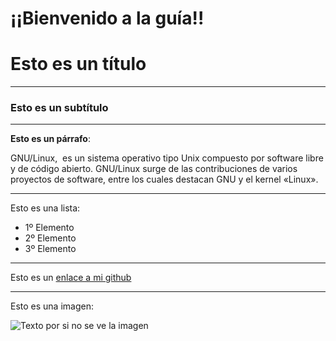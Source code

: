 # ¡¡Bienvenido a la guía!!

# Esto es un título
---

### Esto es un subtítulo
---

**Esto es un párrafo**:

GNU/Linux, ​ es un sistema operativo tipo Unix compuesto por software libre y de código abierto.​ GNU/Linux surge de las contribuciones de varios proyectos de software, entre los cuales destacan GNU y el kernel «Linux».

---

Esto es una lista:

- 1º Elemento
- 2º Elemento
- 3º Elemento

---

Esto es un [enlace a mi github](https://github.com/alfonsora6)

---

Esto es una imagen:

![Texto por si no se ve la imagen](/img/pingüino_banner.png)
